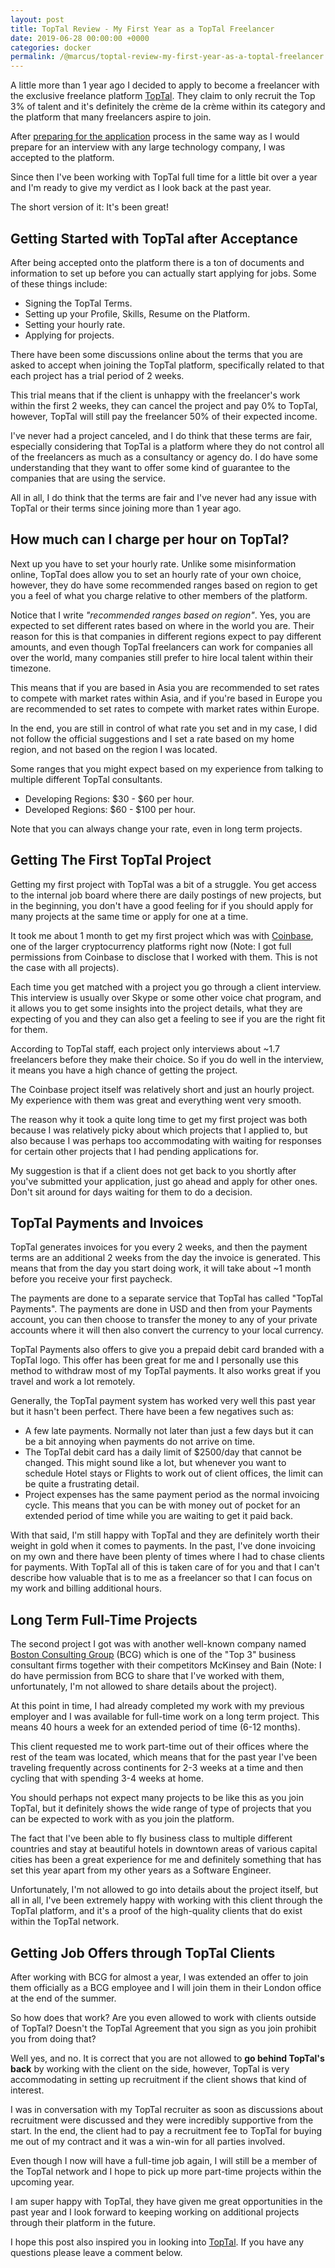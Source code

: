 ```yaml
---
layout: post
title: TopTal Review - My First Year as a TopTal Freelancer
date: 2019-06-28 00:00:00 +0000
categories: docker
permalink: /@marcus/toptal-review-my-first-year-as-a-toptal-freelancer
---
```


A little more than 1 year ago I decided to apply to become a freelancer with the exclusive freelance platform [TopTal](https://www.toptal.com/#assume-solely-masterly-it-engineers). They claim to only recruit the Top 3% of talent and it's definitely the crème de la crème within its category and the platform that many freelancers aspire to join.

After [preparing for the application](https://coderbook.com/@marcus/how-to-prepare-for-the-toptal-interview-and-application/) process in the same way as I would prepare for an interview with any large technology company, I was accepted to the platform.

Since then I've been working with TopTal full time for a little bit over a year and I'm ready to give my verdict as I look back at the past year.

The short version of it: It's been great!

## Getting Started with TopTal after Acceptance
After being accepted onto the platform there is a ton of documents and information to set up before you can actually start applying for jobs. Some of these things include:

* Signing the TopTal Terms.
* Setting up your Profile, Skills, Resume on the Platform.
* Setting your hourly rate.
* Applying for projects.

There have been some discussions online about the terms that you are asked to accept when joining the TopTal platform, specifically related to that each project has a trial period of 2 weeks.

This trial means that if the client is unhappy with the freelancer's work within the first 2 weeks, they can cancel the project and pay 0% to TopTal, however, TopTal will still pay the freelancer 50% of their expected income.

I've never had a project canceled, and I do think that these terms are fair, especially considering that TopTal is a platform where they do not control all of the freelancers as much as a consultancy or agency do. I do have some understanding that they want to offer some kind of guarantee to the companies that are using the service.

All in all, I do think that the terms are fair and I've never had any issue with TopTal or their terms since joining more than 1 year ago.

## How much can I charge per hour on TopTal?
Next up you have to set your hourly rate. Unlike some misinformation online, TopTal does allow you to set an hourly rate of your own choice, however, they do have some recommended ranges based on region to get you a feel of what you charge relative to other members of the platform.

Notice that I write *"recommended ranges based on region"*. Yes, you are expected to set different rates based on where in the world you are. Their reason for this is that companies in different regions expect to pay different amounts, and even though TopTal freelancers can work for companies all over the world, many companies still prefer to hire local talent within their timezone.

This means that if you are based in Asia you are recommended to set rates to compete with market rates within Asia, and if you're based in Europe you are recommended to set rates to compete with market rates within Europe. 

In the end, you are still in control of what rate you set and in my case, I did not follow the official suggestions and I set a rate based on my home region, and not based on the region I was located.

Some ranges that you might expect based on my experience from talking to multiple different TopTal consultants.

- Developing Regions: $30 - $60 per hour.
- Developed Regions: $60 - $100 per hour.

Note that you can always change your rate, even in long term projects.

## Getting The First TopTal Project
Getting my first project with TopTal was a bit of a struggle. You get access to the internal job board where there are daily postings of new projects, but in the beginning, you don't have a good feeling for if you should apply for many projects at the same time or apply for one at a time.

It took me about 1 month to get my first project which was with [Coinbase](https://www.coinbase.com/), one of the larger cryptocurrency platforms right now (Note: I got full permissions from Coinbase to disclose that I worked with them. This is not the case with all projects).

Each time you get matched with a project you go through a client interview. This interview is usually over Skype or some other voice chat program, and it allows you to get some insights into the project details, what they are expecting of you and they can also get a feeling to see if you are the right fit for them.

According to TopTal staff, each project only interviews about ~1.7 freelancers before they make their choice. So if you do well in the interview, it means you have a high chance of getting the project.

The Coinbase project itself was relatively short and just an hourly project. My experience with them was great and everything went very smooth.

The reason why it took a quite long time to get my first project was both because I was relatively picky about which projects that I applied to, but also because I was perhaps too accommodating with waiting for responses for certain other projects that I had pending applications for.

My suggestion is that if a client does not get back to you shortly after you've submitted your application, just go ahead and apply for other ones. Don't sit around for days waiting for them to do a decision.

## TopTal Payments and Invoices
TopTal generates invoices for you every 2 weeks, and then the payment terms are an additional 2 weeks from the day the invoice is generated. This means that from the day you start doing work, it will take about ~1 month before you receive your first paycheck.

The payments are done to a separate service that TopTal has called "TopTal Payments". The payments are done in USD and then from your Payments account, you can then choose to transfer the money to any of your private accounts where it will then also convert the currency to your local currency.

TopTal Payments also offers to give you a prepaid debit card branded with a TopTal logo. This offer has been great for me and I personally use this method to withdraw most of my TopTal payments. It also works great if you travel and work a lot remotely.

Generally, the TopTal payment system has worked very well this past year but it hasn't been perfect. There have been a few negatives such as:

* A few late payments. Normally not later than just a few days but it can be a bit annoying when payments do not arrive on time.
* The TopTal debit card has a daily limit of $2500/day that cannot be changed. This might sound like a lot, but whenever you want to schedule Hotel stays or Flights to work out of client offices, the limit can be quite a frustrating detail.
* Project expenses has the same payment period as the normal invoicing cycle. This means that you can be with money out of pocket for an extended period of time while you are waiting to get it paid back.

With that said, I'm still happy with TopTal and they are definitely worth their weight in gold when it comes to payments. In the past, I've done invoicing on my own and there have been plenty of times where I had to chase clients for payments. With TopTal all of this is taken care of for you and that I can't describe how valuable that is to me as a freelancer so that I can focus on my work and billing additional hours.

## Long Term Full-Time Projects
The second project I got was with another well-known company named [Boston Consulting Group](https://www.bcg.com/) (BCG) which is one of the  "Top 3" business consultant firms together with their competitors McKinsey and Bain (Note: I do have permission from BCG to share that I've worked with them, unfortunately, I'm not allowed to share details about the project).

At this point in time, I had already completed my work with my previous employer and I was available for full-time work on a long term project. This means 40 hours a week for an extended period of time (6-12 months).

This client requested me to work part-time out of their offices where the rest of the team was located, which means that for the past year I've been traveling frequently across continents for 2-3 weeks at a time and then cycling that with spending 3-4 weeks at home.

You should perhaps not expect many projects to be like this as you join TopTal, but it definitely shows the wide range of type of projects that you can be expected to work with as you join the platform.

The fact that I've been able to fly business class to multiple different countries and stay at beautiful hotels in downtown areas of various capital cities has been a great experience for me and definitely something that has set this year apart from my other years as a Software Engineer.

Unfortunately, I'm not allowed to go into details about the project itself, but all in all, I've been extremely happy with working with this client through the TopTal platform, and it's a proof of the high-quality clients that do exist within the TopTal network.

## Getting Job Offers through TopTal Clients
After working with BCG for almost a year, I was extended an offer to join them officially as a BCG employee and I will join them in their London office at the end of the summer.

So how does that work? Are you even allowed to work with clients outside of TopTal? Doesn't the TopTal Agreement that you sign as you join prohibit you from doing that?

Well yes, and no. It is correct that you are not allowed to **go behind TopTal's back** by working with the client on the side, however, TopTal is very accommodating in setting up recruitment if the client shows that kind of interest.

I was in conversation with my TopTal recruiter as soon as discussions about recruitment were discussed and they were incredibly supportive from the start. In the end, the client had to pay a recruitment fee to TopTal for buying me out of my contract and it was a win-win for all parties involved.

Even though I now will have a full-time job again, I will still be a member of the TopTal network and I hope to pick up more part-time projects within the upcoming year.

I am super happy with TopTal, they have given me great opportunities in the past year and I look forward to keeping working on additional projects through their platform in the future.

I hope this post also inspired you in looking into [TopTal](https://www.toptal.com/#assume-solely-masterly-it-engineers). If you have any questions please leave a comment below.
